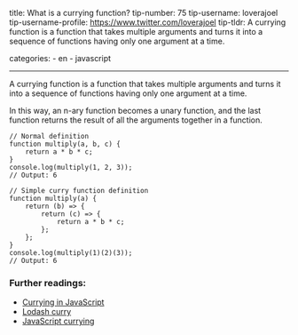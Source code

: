 title: What is a currying function? tip-number: 75 tip-username: loverajoel tip-username-profile: https://www.twitter.com/loverajoel tip-tldr: A currying function is a function that takes multiple arguments and turns it into a sequence of functions having only one argument at a time.

categories: - en - javascript

------------------------------------------------------------------------

A currying function is a function that takes multiple arguments and turns it into a sequence of functions having only one argument at a time.

In this way, an n-ary function becomes a unary function, and the last function returns the result of all the arguments together in a function.

    // Normal definition
    function multiply(a, b, c) {
        return a * b * c;
    }
    console.log(multiply(1, 2, 3));
    // Output: 6

    // Simple curry function definition
    function multiply(a) {
        return (b) => {
            return (c) => {
                return a * b * c;
            };
        };
    }
    console.log(multiply(1)(2)(3));
    // Output: 6

### Further readings:

-   [Currying in JavaScript](https://dev.to/suprabhasupi/currying-in-javascript-1k3l)
-   [Lodash curry](https://lodash.com/docs/#curry)
-   [JavaScript currying](http://zetcode.com/javascript/currying/)
